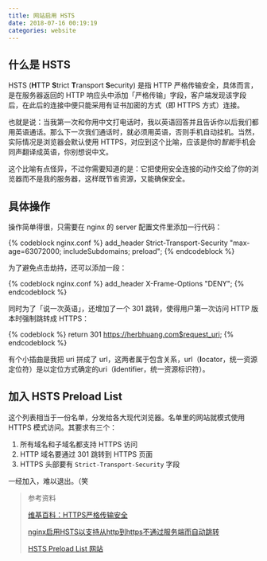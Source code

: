 ```yaml
---
title: 网站启用 HSTS
date: 2018-07-16 00:19:19
categories: website
---
```


## 什么是 HSTS

HSTS (**H**TTP **S**trict **T**ransport **S**ecurity) 是指 HTTP 严格传输安全，具体而言，是在服务器返回的 HTTP 响应头中添加「严格传输」字段，客户端发现该字段后，在此后的连接中便只能采用有证书加密的方式（即 HTTPS 方式）连接。

也就是说：当我第一次和你用中文打电话时，我以英语回答并且告诉你以后我们都用英语通话。那么下一次我们通话时，就必须用英语，否则手机自动挂机。当然，实际情况是浏览器会默认使用 HTTPS，对应到这个比喻，应该是你的*智能*手机会同声翻译成英语，你别想说中文。

这个比喻有点怪异，不过你需要知道的是：它把使用安全连接的动作交给了你的浏览器而不是我的服务器，这样既节省资源，又能确保安全。

## 具体操作

操作简单得很，只需要在 nginx 的 server 配置文件里添加一行代码：

{% codeblock nginx.conf %}
add_header Strict-Transport-Security "max-age=63072000; includeSubdomains; preload";
{% endcodeblock %}

为了避免点击劫持，还可以添加一段：

{% codeblock nginx.conf %}
add_header X-Frame-Options "DENY";
{% endcodeblock %}

同时为了「说一次英语」，还增加了一个 301 跳转，使得用户第一次访问 HTTP 版本时强制跳转成 HTTPS：

{% codeblock %}
return 301 https://herbhuang.com$request_uri;
{% endcodeblock %}

有个小插曲是我把 uri 拼成了 url，这两者属于包含关系，url（**l**ocator，统一资源定位符）是以定位方式确定的uri（**i**dentifier，统一资源标识符）。

## 加入 HSTS Preload List

这个列表相当于一份名单，分发给各大现代浏览器。名单里的网站就模式使用 HTTPS 模式访问。其要求有三个：

1. 所有域名和子域名都支持 HTTPS 访问
2. HTTP 域名要通过 301 跳转到 HTTPS 页面
3. HTTPS 头部要有 ```Strict-Transport-Security``` 字段

一经加入，难以退出。（笑

>参考资料
>
>[维基百科：HTTPS严格传输安全](https://zh.wikipedia.org/wiki/HTTP%E4%B8%A5%E6%A0%BC%E4%BC%A0%E8%BE%93%E5%AE%89%E5%85%A8)
>
>[nginx启用HSTS以支持从http到https不通过服务端而自动跳转](https://blog.csdn.net/socho/article/details/72456008)
>
>[HSTS Preload List 网站](https://hstspreload.org/)